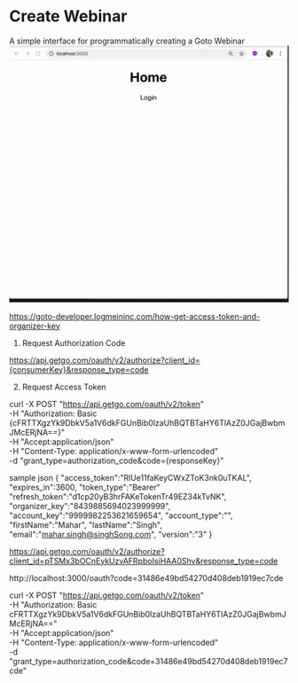# Create Webinar

A simple interface for programmatically creating a Goto Webinar
![alt text](readme.gif)



https://goto-developer.logmeininc.com/how-get-access-token-and-organizer-key


1. Request Authorization Code

https://api.getgo.com/oauth/v2/authorize?client_id={consumerKey}&response_type=code


2. Request Access Token

curl -X POST "https://api.getgo.com/oauth/v2/token" \
  -H "Authorization: Basic {cFRTTXgzYk9DbkV5a1V6dkFGUnBib0lzaUhBQTBTaHY6TlAzZ0JGajBwbmJMcERjNA==}" \
  -H "Accept:application/json" \
  -H "Content-Type: application/x-www-form-urlencoded" \
  -d "grant_type=authorization_code&code={responseKey}"



sample json
{
 "access_token":"RlUe11faKeyCWxZToK3nk0uTKAL",
 "expires_in":3600,
 "token_type":"Bearer"
 "refresh_token":"d1cp20yB3hrFAKeTokenTr49EZ34kTvNK",
 "organizer_key":"8439885694023999999",
 "account_key":"9999982253621659654",
 "account_type":"",
 "firstName":"Mahar",
 "lastName":"Singh",
 "email":"mahar.singh@singhSong.com",
 "version":"3"
}


https://api.getgo.com/oauth/v2/authorize?client_id=pTSMx3bOCnEykUzvAFRpboIsiHAA0Shv&response_type=code



http://localhost:3000/oauth?code=31486e49bd54270d408deb1919ec7cde

  curl -X POST "https://api.getgo.com/oauth/v2/token" \
  -H "Authorization: Basic cFRTTXgzYk9DbkV5a1V6dkFGUnBib0lzaUhBQTBTaHY6TlAzZ0JGajBwbmJMcERjNA==" \
  -H "Accept:application/json" \
  -H "Content-Type: application/x-www-form-urlencoded" \
  -d "grant_type=authorization_code&code=31486e49bd54270d408deb1919ec7cde"
